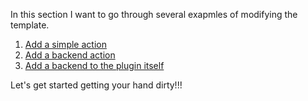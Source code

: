 In this section I want to go through several exapmles of modifying the template.

1. [Add a simple action](add_a_simple_action.md)
2. [Add a backend action](add_a_backend_action.md)
3. [Add a backend to the plugin itself](add_a_backend_to_plugin.md)

Let's get started getting your hand dirty!!!